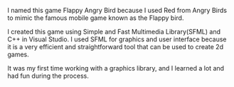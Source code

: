 I named this game Flappy Angry Bird because I used Red from Angry Birds to mimic the famous mobile game known as the Flappy bird.

I created this game using Simple and Fast Multimedia Library(SFML) and C++ in Visual Studio. I used SFML for graphics and user interface because it is a very efficient and straightforward tool that can be used to create 2d games.

It was my first time working with a graphics library, and I learned a lot and had fun during the process.
